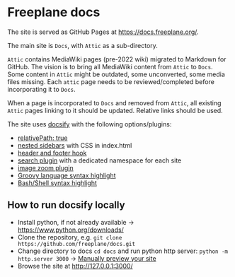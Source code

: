 # Freeplane docs

The site is served as GitHub Pages at https://docs.freeplane.org/.

The main site is `Docs`, with `Attic` as a sub-directory.

`Attic` contains MediaWiki pages (pre-2022 wiki) migrated to Markdown for GitHub.
The vision is to bring all MediaWiki content from `Attic` to `Docs`.
Some content in `Attic` might be outdated, some unconverted, some media files missing.
Each `attic` page needs to be reviewed/completed before incorporating it to `Docs`.

When a page is incorporated to `Docs` and removed from `Attic`, all existing `Attic` pages linking to it should be updated.
Relative links should be used.

The site uses [docsify](https://docsify.js.org/#/?id=docsify) with the following options/plugins:
* [relativePath: true](https://docsify.js.org/#/configuration?id=relativepath)
* [nested sidebars](https://docsify.js.org/#/more-pages?id=nested-sidebars) with CSS in index.html
* [header and footer hook](https://docsify.js.org/#/write-a-plugin?id=example)
* [search plugin](https://docsify.js.org/#/plugins?id=full-text-search) with a dedicated namespace for each site
* [image zoom plugin](https://docsify.js.org/#/plugins?id=zoom-image)
* [Groovy language syntax highlight](https://docsify.js.org/#/language-highlight)
* [Bash/Shell syntax highlight](https://docsify.js.org/#/language-highlight)

## How to run docsify locally 

* Install python, if not already available → https://www.python.org/downloads/
* Clone the repository, e.g. `git clone https://github.com/freeplane/docs.git`
* Change directory to docs `cd docs` and run python http server: `python -m http.server 3000` → [Manually preview your site](https://docsify.js.org/#/quickstart?id=manually-preview-your-site)
* Browse the site at http://127.0.0.1:3000/
